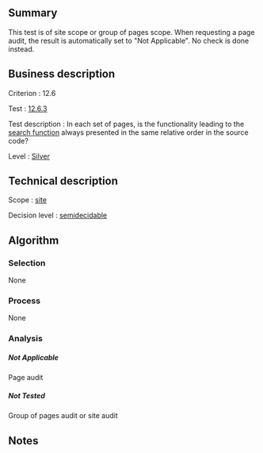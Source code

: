 ## Summary

This test is of site scope or group of pages scope. When requesting a page audit, the result is automatically set to "Not Applicable". No check is done instead.

## Business description

Criterion : 12.6

Test :
[12.6.3](http://www.accessiweb.org/index.php/accessiweb-22-english-version.html#test-12-6-3)

Test description : In each set of pages, is the functionality leading to
the [search
function](http://www.accessiweb.org/index.php/glossary-76.html#mMoteurRecherche)
always presented in the same relative order in the source code?

Level : [Silver](/en/category/rules-design/accessiweb-11/level/argent)

## Technical description

Scope : [site](/en/category/rules-design/accessiweb-11/scope/site)

Decision level :
[semidecidable](/en/category/rules-design/accessiweb-11/decision-level/semidecidable)

## Algorithm

### Selection

None

### Process

None

### Analysis

##### Not Applicable

Page audit 

##### Not Tested

Group of pages audit or site audit

## Notes


